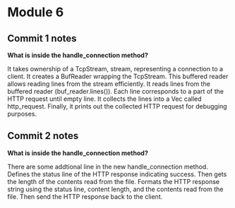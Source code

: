 # Module 6
## Commit 1 notes
**What is inside the handle_connection method?**

It takes ownership of a TcpStream, stream, representing a connection to a client. It creates a BufReader wrapping the TcpStream. This buffered reader allows reading lines from the stream efficiently. It reads lines from the buffered reader (buf_reader.lines()). Each line corresponds to a part of the HTTP request until empty line. It collects the lines into a Vec<String> called http_request. Finally, it prints out the collected HTTP request for debugging purposes.

## Commit 2 notes
**What is inside the handle_connection method?**

There are some addtional line in the new handle_connection method. Defines the status line of the HTTP response indicating success. Then gets the length of the contents read from the file. Formats the HTTP response string using the status line, content length, and the contents read from the file. Then send the HTTP response back to the client.